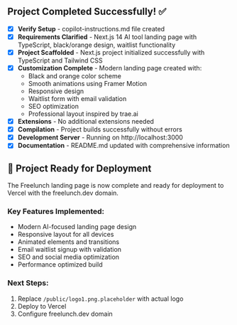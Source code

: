 <!-- Freelunch Landing Page Project Status -->

## Project Completed Successfully! ✅

- [x] **Verify Setup** - copilot-instructions.md file created
- [x] **Requirements Clarified** - Next.js 14 AI tool landing page with TypeScript, black/orange design, waitlist functionality  
- [x] **Project Scaffolded** - Next.js project initialized successfully with TypeScript and Tailwind CSS
- [x] **Customization Complete** - Modern landing page created with:
  - Black and orange color scheme
  - Smooth animations using Framer Motion
  - Responsive design
  - Waitlist form with email validation
  - SEO optimization
  - Professional layout inspired by trae.ai
- [x] **Extensions** - No additional extensions needed
- [x] **Compilation** - Project builds successfully without errors
- [x] **Development Server** - Running on http://localhost:3000
- [x] **Documentation** - README.md updated with comprehensive information

## 🎉 Project Ready for Deployment

The Freelunch landing page is now complete and ready for deployment to Vercel with the freelunch.dev domain.

### Key Features Implemented:
- Modern AI-focused landing page design
- Responsive layout for all devices
- Animated elements and transitions
- Email waitlist signup with validation
- SEO and social media optimization
- Performance optimized build

### Next Steps:
1. Replace `/public/logo1.png.placeholder` with actual logo
2. Deploy to Vercel
3. Configure freelunch.dev domain
